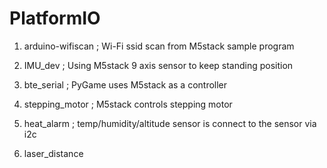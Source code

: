# PlatformIO

1. arduino-wifiscan ; Wi-Fi ssid scan from M5stack sample program

2. IMU_dev ; Using M5stack 9 axis sensor to keep standing position

3. bte_serial ; PyGame uses M5stack as a controller

4. stepping_motor ; M5stack controls stepping motor

5. heat_alarm ; temp/humidity/altitude sensor is connect to the sensor via i2c 

6. laser_distance

